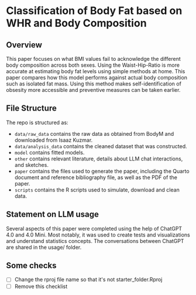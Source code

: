 # Classification of Body Fat based on WHR and Body Composition

## Overview

This paper focuses on what BMI values fail to acknowledge the different body composition across both sexes. Using the Waist-Hip-Ratio is more accurate at estimating body fat levels using simple methods at home. This paper compares how this model performs against actual body composition such as isolated fat mass. Using this method makes self-identification of obsesity more accessible and preventive measures can be taken earlier.

## File Structure

The repo is structured as:

-   `data/raw_data` contains the raw data as obtained from BodyM and downloaded from Isaaz Kuzmar.
-   `data/analysis_data` contains the cleaned dataset that was constructed.
-   `model` contains fitted models. 
-   `other` contains relevant literature, details about LLM chat interactions, and sketches.
-   `paper` contains the files used to generate the paper, including the Quarto document and reference bibliography file, as well as the PDF of the paper. 
-   `scripts` contains the R scripts used to simulate, download and clean data.


## Statement on LLM usage

Several aspects of this paper were completed using the help of ChatGPT 4.0 and 4.0 Mini. Most notably, it was used to create tests and visualizations and understand statistics concepts. The conversations between ChatGPT are shared in the usage/ folder.
## Some checks

- [ ] Change the rproj file name so that it's not starter_folder.Rproj
- [ ] Remove this checklist